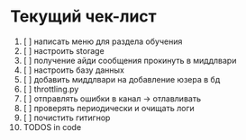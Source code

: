 # Текущий чек-лист

1. [ ] написать меню для раздела обучения
2. [ ] настроить storage
3. [ ] получение айди сообщения прокинуть в миддлвари
4. [ ] настроить базу данных
5. [ ] добавить миддлвари на добавление юзера в бд
6. [ ] throttling.py
7. [ ] отправлять ошибки в канал -> отлавливать
8. [ ] проверять периодически и очищать логи
9. [ ] почистить гитигнор
10. TODOS in code